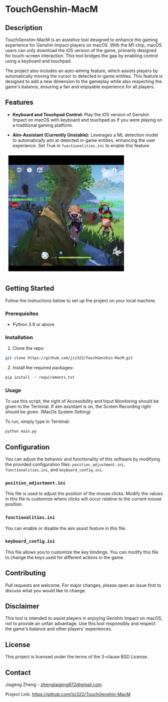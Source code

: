 # TouchGenshin-MacM

## Description

TouchGenshin-MacM is an assistive tool designed to enhance the gaming experience for Genshin Impact players on macOS. With the M1 chip, macOS users can only download the iOS version of the game, primarily designed for touch-screen interaction. This tool bridges the gap by enabling control using a keyboard and touchpad.

The project also includes an auto-aiming feature, which assists players by automatically moving the cursor to detected in-game entities. This feature is designed to add a new dimension to the gameplay while also respecting the game's balance, ensuring a fair and enjoyable experience for all players.

## Features

- **Keyboard and Touchpad Control:** Play the iOS version of Genshin Impact on macOS with keyboard and touchpad as if you were playing on a traditional gaming platform.

- **Aim-Assistant (Currently Unstable):** Leverages a ML detection model to automatically aim at detected in-game entities, enhancing the user experience. Set True in `functionalities.ini` to enable this feature.

![Aim-Assistant](https://github.com/jiz322/TouchGenshin-MacM/blob/main/accessories/yuanmo_detect.png)

## Getting Started

Follow the instructions below to set up the project on your local machine.

### Prerequisites

- Python 3.9 or above

### Installation

1. Clone the repo:

```bash
git clone https://github.com/jiz322/TouchGenshin-MacM.git
```

2. Install the required packages:

```bash
pip install -r requirements.txt
```

### Usage

To use this script, the right of Accessibility and Input Monitoring should be given to the Terminal. If aim assistant is on, the Screen Recording right should be given. (MacOs System Setting)

To run, simply type in Terminal: 

```bash
python main.py
```

## Configuration

You can adjust the behavior and functionality of this software by modifying the provided configuration files: `position_adjustment.ini`, `functionalities.ini`, and `keyboard_config.ini`. 

### `position_adjustment.ini`

This file is used to adjust the position of the mouse clicks. Modify the values in this file to customize where clicks will occur relative to the current mouse position.

### `functionalities.ini`

You can enable or disable the aim assist feature in this file.

### `keyboard_config.ini`

This file allows you to customize the key bindings. You can modify this file to change the keys used for different actions in the game.

## Contributing

Pull requests are welcome. For major changes, please open an issue first to discuss what you would like to change.

## Disclaimer

This tool is intended to assist players in enjoying Genshin Impact on macOS, not to provide an unfair advantage. Use this tool responsibly and respect the game's balance and other players' experiences.

## License

This project is licensed under the terms of the 3-clause BSD License.

## Contact

Jiageng Zheng - zhengjiageng972@gmail.com

Project Link: https://github.com/jiz322/TouchGenshin-MacM